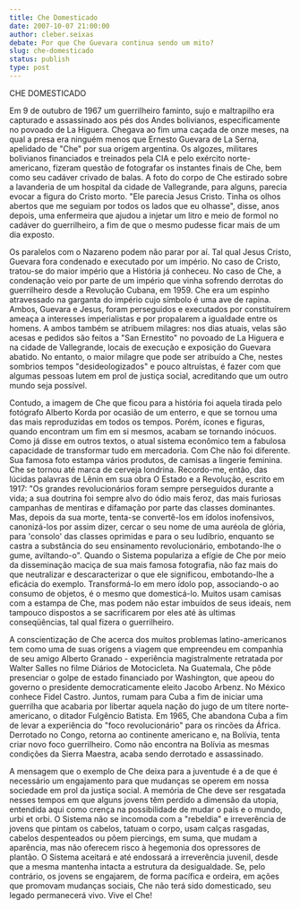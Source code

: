 ```yaml
---
title: Che Domesticado
date: 2007-10-07 21:00:00
author: cleber.seixas
debate: Por que Che Guevara continua sendo um mito?
slug: che-domesticado
status: publish 
type: post
---
```


CHE DOMESTICADO  

  

Em 9 de outubro de 1967 um guerrilheiro faminto, sujo e maltrapilho era capturado e assassinado aos pés dos Andes bolivianos, especificamente no povoado de La Higuera. Chegava ao fim uma caçada de onze meses, na qual a presa era ninguém menos que Ernesto Guevara de La Serna, apelidado de "Che" por sua origem argentina. Os algozes, militares bolivianos financiados e treinados pela CIA e pelo exército norte-americano, fizeram questão de fotografar os instantes finais de Che, bem como seu cadáver crivado de balas. A foto do corpo de Che estirado sobre a lavanderia de um hospital da cidade de Vallegrande, para alguns, parecia evocar a figura do Cristo morto. "Ele parecia Jesus Cristo. Tinha os olhos abertos que me seguiam por todos os lados que eu olhasse", disse, anos depois, uma enfermeira que ajudou a injetar um litro e meio de formol no cadáver do guerrilheiro, a fim de que o mesmo pudesse ficar mais de um dia exposto.   

Os paralelos com o Nazareno podem não parar por aí. Tal qual Jesus Cristo, Guevara fora condenado e executado por um império. No caso de Cristo, tratou-se do maior império que a História já conheceu. No caso de Che, a condenação veio por parte de um império que vinha sofrendo derrotas do guerrilheiro desde a Revolução Cubana, em 1959. Che era um espinho atravessado na garganta do império cujo símbolo é uma ave de rapina. Ambos, Guevara e Jesus, foram perseguidos e executados por constituírem ameaça a interesses imperialistas e por propalarem a igualdade entre os homens. A ambos também se atribuem milagres: nos dias atuais, velas são acesas e pedidos são feitos a "San Ernestito" no povoado de La Higuera e na cidade de Vallegrande, locais de execução e exposição do Guevara abatido. No entanto, o maior milagre que pode ser atribuído a Che, nestes sombrios tempos "desideologizados" e pouco altruístas, é fazer com que algumas pessoas lutem em prol de justiça social, acreditando que um outro mundo seja possível.  

 Contudo, a imagem de Che que ficou para a história foi aquela tirada pelo fotógrafo Alberto Korda por ocasião de um enterro, e que se tornou uma das mais reproduzidas em todos os tempos. Porém, ícones e figuras, quando encontram um fim em si mesmos, acabam se tornando inócuos. Como já disse em outros textos, o atual sistema econômico tem a fabulosa capacidade de transformar tudo em mercadoria. Com Che não foi diferente. Sua famosa foto estampa vários produtos, de camisas a lingerie feminina. Che se tornou até marca de cerveja londrina. Recordo-me, então, das lúcidas palavras de Lênin em sua obra O Estado e a Revolução, escrito em 1917: "Os grandes revolucionários foram sempre perseguidos durante a vida; a sua doutrina foi sempre alvo do ódio mais feroz, das mais furiosas campanhas de mentiras e difamação por parte das classes dominantes. Mas, depois da sua morte, tenta-se convertê-los em ídolos inofensivos, canonizá-los por assim dizer, cercar o seu nome de uma auréola de glória, para 'consolo' das classes oprimidas e para o seu ludíbrio, enquanto se castra a substância do seu ensinamento revolucionário, embotando-lhe o gume, aviltando-o". Quando o Sistema populariza a efígie de Che por meio da disseminação maciça de sua mais famosa fotografia, não faz mais do que neutralizar e descaracterizar o que ele significou, embotando-lhe a eficácia do exemplo. Transformá-lo em mero ídolo pop, associando-o ao consumo de objetos, é o mesmo que domesticá-lo. Muitos usam camisas com a estampa de Che, mas podem não estar imbuídos de seus ideais, nem tampouco dispostos a se sacrificarem por eles até às ultimas conseqüências, tal qual fizera o guerrilheiro.  

A conscientização de Che acerca dos muitos problemas latino-americanos tem como uma de suas origens a viagem que empreendeu em companhia de seu amigo Alberto Granado - experiência magistralmente retratada por Walter Salles no filme Diários de Motocicleta. Na Guatemala, Che pôde presenciar o golpe de estado financiado por Washington, que apeou do governo o presidente democraticamente eleito Jacobo Arbenz. No México conhece Fidel Castro. Juntos, rumam para Cuba a fim de iniciar uma guerrilha que acabaria por libertar aquela nação do jugo de um títere norte-americano, o ditador Fulgêncio Batista. Em 1965, Che abandona Cuba a fim de levar a experiência do "foco revolucionário" para os rincões da África. Derrotado no Congo, retorna ao continente americano e, na Bolívia, tenta criar novo foco guerrilheiro. Como não encontra na Bolívia as mesmas condições da Sierra Maestra, acaba sendo derrotado e assassinado.  

A mensagem que o exemplo de Che deixa para a juventude é a de que é necessário um engajamento para que mudanças se operem em nossa sociedade em prol da justiça social. A memória de Che deve ser resgatada nesses tempos em que alguns jovens têm perdido a dimensão da utopia, entendida aqui como crença na possibilidade de mudar o país e o mundo, urbi et orbi. O Sistema não se incomoda com a "rebeldia" e irreverência de jovens que pintam os cabelos, tatuam o corpo, usam calças rasgadas, cabelos despenteados ou põem piercings, em suma, que mudam a aparência, mas não oferecem risco à hegemonia dos opressores de plantão. O Sistema aceitará e até endossará a irreverência juvenil, desde que a mesma mantenha intacta a estrutura da desigualdade. Se, pelo contrário, os jovens se engajarem, de forma pacífica e ordeira, em ações que promovam mudanças sociais, Che não terá sido domesticado, seu legado permanecerá vivo. Vive el Che!
